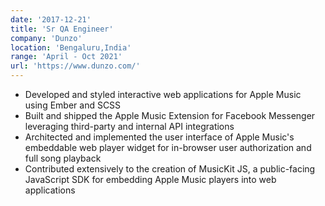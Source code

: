 ```yaml
---
date: '2017-12-21'
title: 'Sr QA Engineer'
company: 'Dunzo'
location: 'Bengaluru,India'
range: 'April - Oct 2021'
url: 'https://www.dunzo.com/'
---
```


- Developed and styled interactive web applications for Apple Music using Ember and SCSS
- Built and shipped the Apple Music Extension for Facebook Messenger leveraging third-party and internal API integrations
- Architected and implemented the user interface of Apple Music's embeddable web player widget for in-browser user authorization and full song playback
- Contributed extensively to the creation of MusicKit JS, a public-facing JavaScript SDK for embedding Apple Music players into web applications
